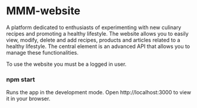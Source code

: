 ﻿# MMM-website
A platform dedicated to enthusiasts of experimenting with new culinary recipes and promoting a healthy lifestyle. The website allows you to easily view, modify, delete and add recipes, products and articles related to a healthy lifestyle. The central element is an advanced API that allows you to manage these functionalities.

To use the website you must be a logged in user.

### npm start
Runs the app in the development mode.
Open http://localhost:3000 to view it in your browser.
